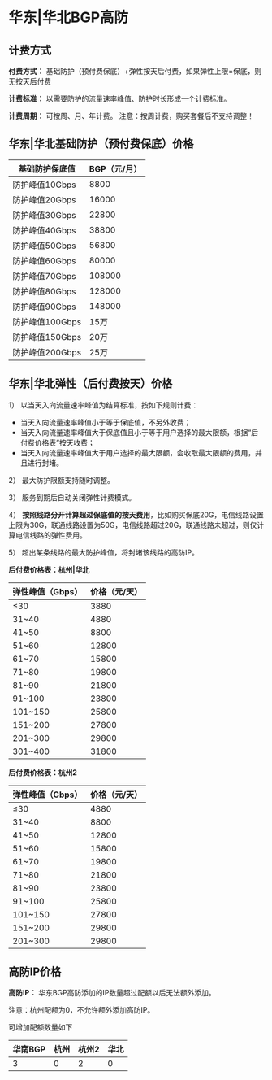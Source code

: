 

# 华东|华北BGP高防

## 计费方式

**付费方式：** 基础防护（预付费保底）+弹性按天后付费，如果弹性上限=保底，则无按天后付费

**计费标准：** 以需要防护的流量速率峰值、防护时长形成一个计费标准。

**计费周期：** 可按周、月、年计费。
    注意：按周计费，购买套餐后不支持调整！

## 华东|华北基础防护（预付费保底）价格

| 基础防护保底值     | BGP（元/月） |
| ----------- | -------- |
| 防护峰值10Gbps  | 8800     |
| 防护峰值20Gbps  | 16000    |
| 防护峰值30Gbps  | 22800    |
| 防护峰值40Gbps  | 38800    |
| 防护峰值50Gbps  | 56800    |
| 防护峰值60Gbps  | 80000    |
| 防护峰值70Gbps  | 108000   |
| 防护峰值80Gbps  | 128000   |
| 防护峰值90Gbps  | 148000   |
| 防护峰值100Gbps | 15万      |
| 防护峰值150Gbps | 20万      |
| 防护峰值200Gbps | 25万      |

## 华东|华北弹性（后付费按天）价格

1） 以当天入向流量速率峰值为结算标准，按如下规则计费：

  - 当天入向流量速率峰值小于等于保底值，不另外收费；
  - 当天入向流量速率峰值大于保底值且小于等于用户选择的最大限额，根据“后付费价格表”按天收费；
  - 当天入向流量速率峰值大于用户选择的最大限额，会收取最大限额的费用，并且进行封堵。

2） 最大防护限额支持随时调整。

3） 服务到期后自动关闭弹性计费模式。

4）
<span class="underline">**按照线路分开计算超过保底值的按天费用**</span>，比如购买保底20G，电信线路设置上限为30G，联通线路设置为50G，电信线路超过20G，联通线路未超过，则仅计算电信线路的弹性费用。

5） 超出某条线路的最大防护峰值，将封堵该线路的高防IP。

**后付费价格表：杭州|华北**

| 弹性峰值（Gbps） | 价格（元/天） |
| ---------- | ------- |
| ≤30       | 3880    |
| 31~40     | 4880    |
| 41~50     | 8800    |
| 51~60     | 12800   |
| 61~70     | 15800   |
| 71~80     | 19800   |
| 81~90     | 21800   |
| 91~100    | 23800   |
| 101~150   | 25800   |
| 151~200   | 27800   |
| 201~300   | 29800   |
| 301~400   | 31800   |

**后付费价格表：杭州2**

| 弹性峰值（Gbps） | 价格（元/天） |
| ---------- | ------- |
| ≤30       | 4880    |
| 31~40     | 8800    |
| 41~50     | 12800    |
| 51~60     | 15800   |
| 61~70     | 19800   |
| 71~80     | 21800   |
| 81~90     | 23800   |
| 91~100    | 25800   |
| 101~150   | 27800   |
| 151~200   | 29800   |
| 201~300   | 29800   |


## 高防IP价格

**高防IP：** 华东BGP高防添加的IP数量超过配额以后无法额外添加。

<wrap em>注意：杭州配额为0，不允许额外添加高防IP。</wrap>

可增加配额数量如下

| 华南BGP | 杭州 | 杭州2 | 华北 |
| ----- | --- | --- | --- |
| 3     | 0   | 2   | 0   |
